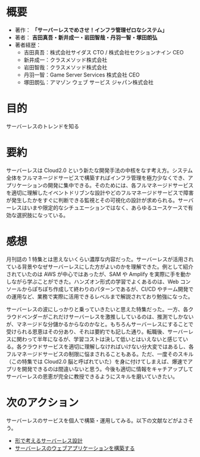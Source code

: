 # 概要

- 著作： **「サーバーレスでめさせ！インフラ管理ゼロなシステム」**
- 著者： **吉田真吾・新井成一・岩田智哉・丹羽一智・塚田朗弘**
- 著者経歴：
  - 吉田真吾：株式会社サイダス CTO / 株式会社セクションナイン CEO
  - 新井成一：クラスメソッド株式会社
  - 岩田智哉：クラスメソッド株式会社
  - 丹羽一智：Game Server Services 株式会社 CEO
  - 塚田朗弘：アマゾン ウェブ サービス ジャパン株式会社

# 目的

サーバーレスのトレンドを知る

# 要約

サーバーレスは Cloud2.0 という新たな開発手法の中核をなす考え方。システム全体をフルマネージドサービスで構築すればインフラ管理を極力少なくでき、アプリケーションの開発に集中できる。そのためには、各フルマネージドサービスを適切に理解したイベントドリブンな設計やどのフルマネージドサービスで障害が発生したかをすぐに判断できる監視とその可視化の設計が求められる。サーバーレスはいまや限定的なシチュエーションではなく、あらゆるユースケースで有効な選択肢になっている。

# 感想

月刊誌の 1 特集とは思えないくらい濃厚な内容だった。サーバーレスが活用されている背景やなぜサーバーレスにした方がよいのかを理解できた。例として紹介されていたのは AWS が中心ではあったが、SAM や Amplify を実際に手を動かしながら学ぶことができた。ハンズオン形式の学習でよくあるのは、Web コンソールからぽちぽち作成して終わりのパターンであるが、CI/CD やチーム開発での運用など、業務で実際に活用できるレベルまで解説されており勉強になった。

サーバーレスの波にしっかりと乗っていきたいと思えた特集だった。一方、各クラウドベンダーがこれだけサーバーレスを激推ししているのは、推測でしかないが、マネージドな分儲かるからなのかなと。もちろんサーバーレスにすることで受けられる恩恵はその分あり、それは要約でも記した通り。転職後、サーバーレスに関わって半年になるが、学習コストは決して低いとはいえないと感じている。各クラウドサービスを適切に理解しなければいけない分大変ではあるし、各フルマネージドサービスの制限に悩まされることもある。ただ、一度そのスキル（この特集では Cloud2.0 脳と呼ばれていた）を身に付けてしまえば、爆速でアプリを開発できるのは間違いないと思う。今後も適切に情報をキャチアップしてサーバーレスの恩恵が完全に教授できるようにスキルを磨いていきたい。

# 次のアクション

サーバーレスのサービスを個人で構築・運用してみる。以下の文献などがよさそう。

- [形で考えるサーバーレス設計](https://aws.amazon.com/jp/serverless/patterns/serverless-pattern/)
- [サーバーレスのウェブアプリケーションを構築する](https://aws.amazon.com/jp/getting-started/projects/build-serverless-web-app-lambda-apigateway-s3-dynamodb-cognito/)
